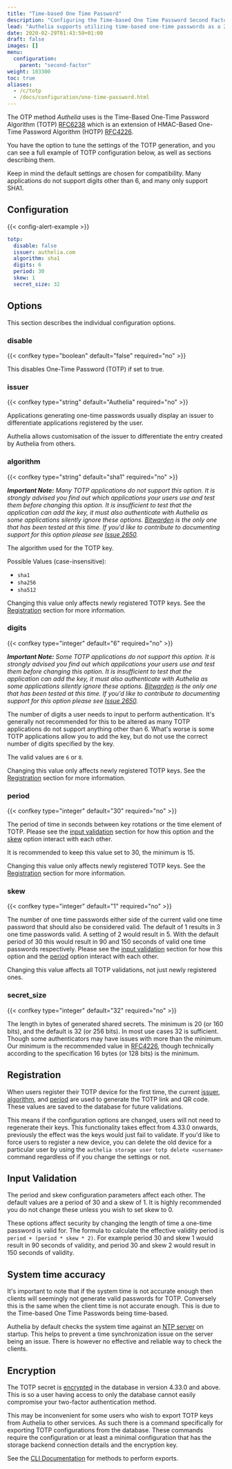 ```yaml
---
title: "Time-based One Time Password"
description: "Configuring the Time-based One Time Password Second Factor Method."
lead: "Authelia supports utilizing time-based one-time passwords as a 2FA method."
date: 2020-02-29T01:43:59+01:00
draft: false
images: []
menu:
  configuration:
    parent: "second-factor"
weight: 103300
toc: true
aliases:
  - /c/totp
  - /docs/configuration/one-time-password.html
---
```


The OTP method *Authelia* uses is the Time-Based One-Time Password Algorithm (TOTP) [RFC6238] which is an extension of
HMAC-Based One-Time Password Algorithm (HOTP) [RFC4226].

You have the option to tune the settings of the TOTP generation, and you can see a full example of TOTP configuration
below, as well as sections describing them.

Keep in mind the default settings are chosen for compatibility. Many applications do not support digits other than 6,
and many only support SHA1.

## Configuration

{{< config-alert-example >}}

```yaml
totp:
  disable: false
  issuer: authelia.com
  algorithm: sha1
  digits: 6
  period: 30
  skew: 1
  secret_size: 32
```

## Options

This section describes the individual configuration options.

### disable

{{< confkey type="boolean" default="false" required="no" >}}

This disables One-Time Password (TOTP) if set to true.

### issuer

{{< confkey type="string" default="Authelia" required="no" >}}

Applications generating one-time passwords usually display an issuer to
differentiate applications registered by the user.

Authelia allows customisation of the issuer to differentiate the entry created
by Authelia from others.

### algorithm

{{< confkey type="string" default="sha1" required="no" >}}

*__Important Note:__ Many TOTP applications do not support this option. It is strongly advised you find out which
applications your users use and test them before changing this option. It is insufficient to test that the application
can add the key, it must also authenticate with Authelia as some applications silently ignore these options. [Bitwarden]
is the only one that has been tested at this time. If you'd like to contribute to documenting support for this option
please see [Issue 2650](https://github.com/authelia/authelia/issues/2650).*

[Bitwarden]: https://bitwarden.com/

The algorithm used for the TOTP key.

Possible Values (case-insensitive):

* `sha1`
* `sha256`
* `sha512`

Changing this value only affects newly registered TOTP keys. See the [Registration](#registration) section for more
information.

### digits

{{< confkey type="integer" default="6" required="no" >}}

*__Important Note:__ Some TOTP applications do not support this option. It is strongly advised you find out which
applications your users use and test them before changing this option. It is insufficient to test that the application
can add the key, it must also authenticate with Authelia as some applications silently ignore these options. [Bitwarden]
is the only one that has been tested at this time. If you'd like to contribute to documenting support for this option
please see [Issue 2650](https://github.com/authelia/authelia/issues/2650).*

The number of digits a user needs to input to perform authentication. It's generally not recommended for this to be
altered as many TOTP applications do not support anything other than 6. What's worse is some TOTP applications allow
you to add the key, but do not use the correct number of digits specified by the key.

The valid values are `6` or `8`.

Changing this value only affects newly registered TOTP keys. See the [Registration](#registration) section for more
information.

### period

{{< confkey type="integer" default="30" required="no" >}}

The period of time in seconds between key rotations or the time element of TOTP. Please see the
[input validation](#input-validation) section for how this option and the [skew](#skew) option interact with each other.

It is recommended to keep this value set to 30, the minimum is 15.

Changing this value only affects newly registered TOTP keys. See the [Registration](#registration) section for more
information.

### skew

{{< confkey type="integer" default="1" required="no" >}}

The number of one time passwords either side of the current valid one time password that should also be considered valid.
The default of 1 results in 3 one time passwords valid. A setting of 2 would result in 5. With the default period of 30
this would result in 90 and 150 seconds of valid one time passwords respectively. Please see the
[input validation](#input-validation) section for how this option and the [period](#period) option interact with each
other.

Changing this value affects all TOTP validations, not just newly registered ones.

### secret_size

{{< confkey type="integer" default="32" required="no" >}}

The length in bytes of generated shared secrets. The minimum is 20 (or 160 bits), and the default is 32 (or 256 bits).
In most use cases 32 is sufficient. Though some authenticators may have issues with more than the minimum. Our minimum
is the recommended value in [RFC4226], though technically according to the specification 16 bytes (or 128 bits) is the
minimum.

## Registration

When users register their TOTP device for the first time, the current [issuer](#issuer), [algorithm](#algorithm), and
[period](#period) are used to generate the TOTP link and QR code. These values are saved to the database for future
validations.

This means if the configuration options are changed, users will not need to regenerate their keys. This functionality
takes effect from 4.33.0 onwards, previously the effect was the keys would just fail to validate. If you'd like to force
users to register a new device, you can delete the old device for a particular user by using the
`authelia storage user totp delete <username>` command regardless of if you change the settings or not.

## Input Validation

The period and skew configuration parameters affect each other. The default values are a period of 30 and a skew of 1.
It is highly recommended you do not change these unless you wish to set skew to 0.

These options affect security by changing the length of time a one-time password is valid for. The formula to calculate
the effective validity period is `period + (period * skew * 2)`. For example period 30 and skew 1 would result in 90
seconds of validity, and period 30 and skew 2 would result in 150 seconds of validity.

## System time accuracy

It's important to note that if the system time is not accurate enough then clients will seemingly not generate valid
passwords for TOTP. Conversely this is the same when the client time is not accurate enough. This is due to the
Time-based One Time Passwords being time-based.

Authelia by default checks the system time against an [NTP server](../miscellaneous/ntp.md) on startup. This helps to
prevent a time synchronization issue on the server being an issue. There is however no effective and reliable way to
check the clients.

## Encryption

The TOTP secret is [encrypted](../storage/introduction.md#encryptionkey) in the database in version 4.33.0 and above.
This is so a user having access to only the database cannot easily compromise your two-factor authentication method.

This may be inconvenient for some users who wish to export TOTP keys from Authelia to other services. As such there is
a command specifically for exporting TOTP configurations from the database. These commands require the configuration or
at least a minimal configuration that has the storage backend connection details and the encryption key.

See the [CLI Documentation](../../reference/cli/authelia/authelia_storage_user_totp_export.md) for methods to perform
exports.

[RFC4226]: https://datatracker.ietf.org/doc/html/rfc4226
[RFC6238]: https://datatracker.ietf.org/doc/html/rfc6238
